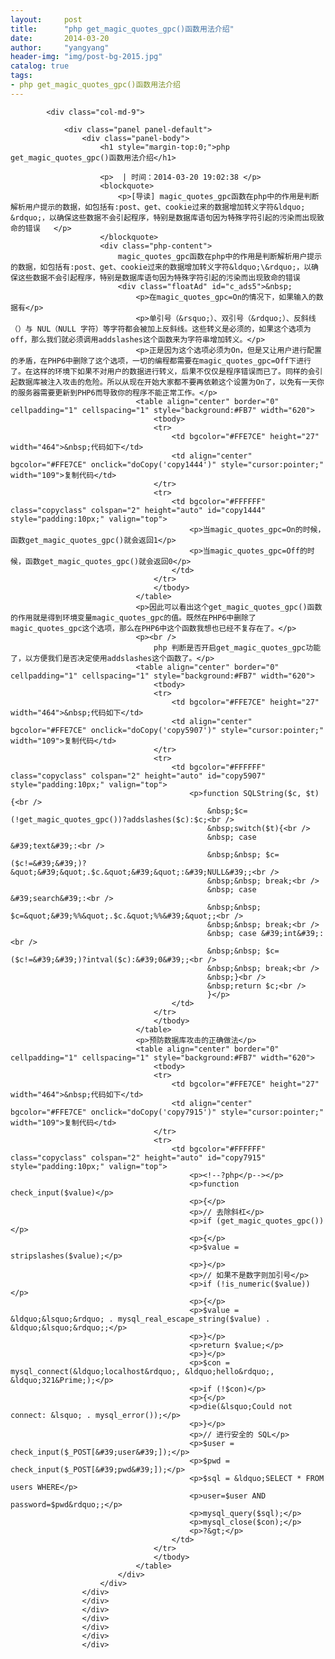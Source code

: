 ```yaml
---
layout:     post
title:      "php get_magic_quotes_gpc()函数用法介绍"
date:       2014-03-20
author:     "yangyang"
header-img: "img/post-bg-2015.jpg"
catalog: true
tags:
- php get_magic_quotes_gpc()函数用法介绍
---
```

<div class="main">
    <div class="container">
        <div class="row">

            <div class="col-md-9">

                <div class="panel panel-default">
                    <div class="panel-body">
                        <h1 style="margin-top:0;">php get_magic_quotes_gpc()函数用法介绍</h1>

                        <p>  | 时间：2014-03-20 19:02:38 </p>
                        <blockquote>
                            <p>[导读] magic_quotes_gpc函数在php中的作用是判断解析用户提示的数据，如包括有:post、get、cookie过来的数据增加转义字符&ldquo;  &rdquo;，以确保这些数据不会引起程序，特别是数据库语句因为特殊字符引起的污染而出现致命的错误   </p>
                        </blockquote>
                        <div class="php-content">
                            magic_quotes_gpc函数在php中的作用是判断解析用户提示的数据，如包括有:post、get、cookie过来的数据增加转义字符&ldquo;\&rdquo;，以确保这些数据不会引起程序，特别是数据库语句因为特殊字符引起的污染而出现致命的错误
                            <div class="floatAd" id="c_ads5">&nbsp;
                                <p>在magic_quotes_gpc=On的情况下，如果输入的数据有</p>
                                <p>单引号（&rsquo;）、双引号（&rdquo;）、反斜线（）与 NUL（NULL 字符）等字符都会被加上反斜线。这些转义是必须的，如果这个选项为off，那么我们就必须调用addslashes这个函数来为字符串增加转义。</p>
                                <p>正是因为这个选项必须为On，但是又让用户进行配置的矛盾，在PHP6中删除了这个选项，一切的编程都需要在magic_quotes_gpc=Off下进行了。在这样的环境下如果不对用户的数据进行转义，后果不仅仅是程序错误而已了。同样的会引起数据库被注入攻击的危险。所以从现在开始大家都不要再依赖这个设置为On了，以免有一天你的服务器需要更新到PHP6而导致你的程序不能正常工作。</p>
                                <table align="center" border="0" cellpadding="1" cellspacing="1" style="background:#FB7" width="620">
                                    <tbody>
                                    <tr>
                                        <td bgcolor="#FFE7CE" height="27" width="464">&nbsp;代码如下</td>
                                        <td align="center" bgcolor="#FFE7CE" onclick="doCopy('copy1444')" style="cursor:pointer;" width="109">复制代码</td>
                                    </tr>
                                    <tr>
                                        <td bgcolor="#FFFFFF" class="copyclass" colspan="2" height="auto" id="copy1444" style="padding:10px;" valign="top">
                                            <p>当magic_quotes_gpc=On的时候，函数get_magic_quotes_gpc()就会返回1</p>
                                            <p>当magic_quotes_gpc=Off的时候，函数get_magic_quotes_gpc()就会返回0</p>
                                        </td>
                                    </tr>
                                    </tbody>
                                </table>
                                <p>因此可以看出这个get_magic_quotes_gpc()函数的作用就是得到环境变量magic_quotes_gpc的值。既然在PHP6中删除了magic_quotes_gpc这个选项，那么在PHP6中这个函数我想也已经不复存在了。</p>
                                <p><br />
                                    php 判断是否开启get_magic_quotes_gpc功能了，以方便我们是否决定使用addslashes这个函数了。</p>
                                <table align="center" border="0" cellpadding="1" cellspacing="1" style="background:#FB7" width="620">
                                    <tbody>
                                    <tr>
                                        <td bgcolor="#FFE7CE" height="27" width="464">&nbsp;代码如下</td>
                                        <td align="center" bgcolor="#FFE7CE" onclick="doCopy('copy5907')" style="cursor:pointer;" width="109">复制代码</td>
                                    </tr>
                                    <tr>
                                        <td bgcolor="#FFFFFF" class="copyclass" colspan="2" height="auto" id="copy5907" style="padding:10px;" valign="top">
                                            <p>function SQLString($c, $t){<br />
                                                &nbsp;$c=(!get_magic_quotes_gpc())?addslashes($c):$c;<br />
                                                &nbsp;switch($t){<br />
                                                &nbsp; case &#39;text&#39;:<br />
                                                &nbsp;&nbsp; $c=($c!=&#39;&#39;)?&quot;&#39;&quot;.$c.&quot;&#39;&quot;:&#39;NULL&#39;;<br />
                                                &nbsp;&nbsp; break;<br />
                                                &nbsp; case &#39;search&#39;:<br />
                                                &nbsp;&nbsp; $c=&quot;&#39;%%&quot;.$c.&quot;%%&#39;&quot;;<br />
                                                &nbsp;&nbsp; break;<br />
                                                &nbsp; case &#39;int&#39;:<br />
                                                &nbsp;&nbsp; $c=($c!=&#39;&#39;)?intval($c):&#39;0&#39;;<br />
                                                &nbsp;&nbsp; break;<br />
                                                &nbsp;}<br />
                                                &nbsp;return $c;<br />
                                                }</p>
                                        </td>
                                    </tr>
                                    </tbody>
                                </table>
                                <p>预防数据库攻击的正确做法</p>
                                <table align="center" border="0" cellpadding="1" cellspacing="1" style="background:#FB7" width="620">
                                    <tbody>
                                    <tr>
                                        <td bgcolor="#FFE7CE" height="27" width="464">&nbsp;代码如下</td>
                                        <td align="center" bgcolor="#FFE7CE" onclick="doCopy('copy7915')" style="cursor:pointer;" width="109">复制代码</td>
                                    </tr>
                                    <tr>
                                        <td bgcolor="#FFFFFF" class="copyclass" colspan="2" height="auto" id="copy7915" style="padding:10px;" valign="top">
                                            <p><!--?php</p--></p>
                                            <p>function check_input($value)</p>
                                            <p>{</p>
                                            <p>// 去除斜杠</p>
                                            <p>if (get_magic_quotes_gpc())</p>
                                            <p>{</p>
                                            <p>$value = stripslashes($value);</p>
                                            <p>}</p>
                                            <p>// 如果不是数字则加引号</p>
                                            <p>if (!is_numeric($value))</p>
                                            <p>{</p>
                                            <p>$value = &ldquo;&lsquo;&rdquo; . mysql_real_escape_string($value) . &ldquo;&lsquo;&rdquo;;</p>
                                            <p>}</p>
                                            <p>return $value;</p>
                                            <p>}</p>
                                            <p>$con = mysql_connect(&ldquo;localhost&rdquo;, &ldquo;hello&rdquo;, &ldquo;321&Prime;);</p>
                                            <p>if (!$con)</p>
                                            <p>{</p>
                                            <p>die(&lsquo;Could not connect: &lsquo; . mysql_error());</p>
                                            <p>}</p>
                                            <p>// 进行安全的 SQL</p>
                                            <p>$user = check_input($_POST[&#39;user&#39;]);</p>
                                            <p>$pwd = check_input($_POST[&#39;pwd&#39;]);</p>
                                            <p>$sql = &ldquo;SELECT * FROM users WHERE</p>
                                            <p>user=$user AND password=$pwd&rdquo;;</p>
                                            <p>mysql_query($sql);</p>
                                            <p>mysql_close($con);</p>
                                            <p>?&gt;</p>
                                        </td>
                                    </tr>
                                    </tbody>
                                </table>
                            </div>
                        </div>
                    </div>
                    </div>
                    </div>
                    </div>
                    </div>
                    </div>
                    </div>
